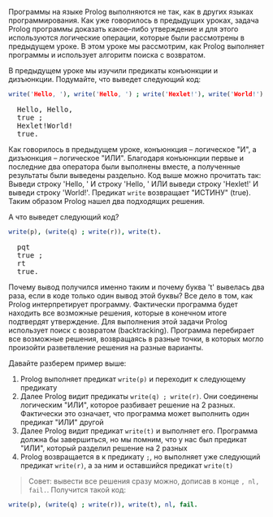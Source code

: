 Программы на языке Prolog выполняются не так, как в других языках программирования. Как уже говорилось в предыдущих уроках, задача Prolog программы доказать какое–либо утверждение и для этого используются логические операции, которые были рассмотрены в предыдущем уроке. В этом уроке мы рассмотрим, как Prolog выполняет программы и использует алгоритм поиска с возвратом.

В предыдущем уроке мы изучили предикаты конъюнкции и дизъюнкции. Подумайте, что выведет следующий код:

```prolog
write('Hello, '), write('Hello, ') ; write('Hexlet!'), write('World!').
```

<pre class='hexlet–basics–output'>
  Hello, Hello,
  true ;
  Hexlet!World!
  true.
</pre>

Как говорилось в предыдущем уроке, конъюнкция – логическое "И", а дизъюнкция – логическое "ИЛИ".
Благодаря конъюнкции первые и последние два оператора были выполнены вместе, а полученные результаты были выведены раздельно. Код выше можно прочитать так:
Выведи строку 'Hello, ' И строку 'Hello, ' ИЛИ выведи строку 'Hexlet!' И выведи строку 'World!'. Предикат `write` возвращает "ИСТИНУ" (true). Таким образом Prolog нашел два подходящих решения.

А что выведет следующий код?

```prolog
write(p), (write(q) ; write(r)), write(t).
```

<pre class='hexlet–basics–output'>
  pqt
  true ;
  rt
  true.
</pre>

Почему вывод получился именно таким и почему буква 't' вывелась два раза, если в коде только один вывод этой буквы? Все дело в том, как Prolog интерпретирует программу. Фактически программа будет находить все возможные решения, которые в конечном итоге подтвердят утверждение.
Для выполнения этой задачи Prolog использует поиск с возвратом (backtracking). Программа перебирает все возможные решения, возвращаясь в разные точки, в которых могло произойти разветвление решения на разные варианты.

Давайте разберем пример выше:

1. Prolog выполняет предикат `write(p)` и переходит к следующему предикату
2. Далее Prolog видит предикаты `write(q) ; write(r)`. Они соединены логическим "ИЛИ", которое разбивает решение на 2 разных. Фактически это означает, что программа может выполнить один предикат "ИЛИ" другой
3. Далее Prolog видит предикат `write(t)` и выполняет его. Программа должна бы завершиться, но мы помним, что у нас был предикат "ИЛИ", который разделил решение на 2 разных
4. Prolog возвращается в к предикату `;`, но выполняет уже следующий предикат `write(r)`, а за ним и оставшийся предикат `write(t)`

> Совет: вывести все решения сразу можно, дописав в конце `, nl, fail.`. Получится такой код:

```prolog
write(p), (write(q) ; write(r)), write(t), nl, fail.
```
